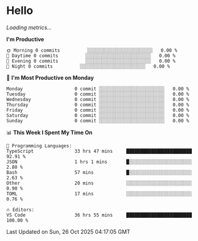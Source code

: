 # Hello

<!-- METRICS:START -->
<p><em>Loading metrics…</em></p>
<!-- METRICS:END -->

<!--START_SECTION:waka-->
**I'm Productive**

```text
🌞 Morning 0 commits          ░░░░░░░░░░░░░░░░░░░░░░░░   0.00 % 
🌆 Daytime 0 commits          ░░░░░░░░░░░░░░░░░░░░░░░░   0.00 % 
🌃 Evening 0 commits          ░░░░░░░░░░░░░░░░░░░░░░░░   0.00 % 
🌙 Night 0 commits          ░░░░░░░░░░░░░░░░░░░░░░░░   0.00 % 
```
📅 **I'm Most Productive on Monday**

```text
Monday                   0 commit ░░░░░░░░░░░░░░░░░░░░░░░░   0.00 % 
Tuesday                  0 commit ░░░░░░░░░░░░░░░░░░░░░░░░   0.00 % 
Wednesday                0 commit ░░░░░░░░░░░░░░░░░░░░░░░░   0.00 % 
Thursday                 0 commit ░░░░░░░░░░░░░░░░░░░░░░░░   0.00 % 
Friday                   0 commit ░░░░░░░░░░░░░░░░░░░░░░░░   0.00 % 
Saturday                 0 commit ░░░░░░░░░░░░░░░░░░░░░░░░   0.00 % 
Sunday                   0 commit ░░░░░░░░░░░░░░░░░░░░░░░░   0.00 % 
```

📊 **This Week I Spent My Time On**

```text
💬 Programming Languages: 
TypeScript               33 hrs 47 mins     ████████████████████████   92.91 % 
JSON                     1 hrs 1 mins       █░░░░░░░░░░░░░░░░░░░░░░░   2.80 % 
Bash                     57 mins            █░░░░░░░░░░░░░░░░░░░░░░░   2.63 % 
Other                    20 mins            ░░░░░░░░░░░░░░░░░░░░░░░░   0.90 % 
TOML                     17 mins            ░░░░░░░░░░░░░░░░░░░░░░░░   0.76 % 

🔥 Editors: 
VS Code                  36 hrs 55 mins     ████████████████████████   100.00 % 
```

 Last Updated on Sun, 26 Oct 2025 04:17:05 GMT
<!--END_SECTION:waka-->
